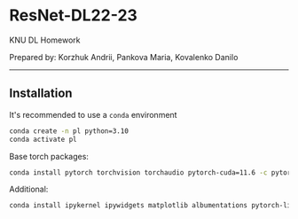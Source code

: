 # ResNet-DL22-23
KNU DL Homework

Prepared by: Korzhuk Andrii, Pankova Maria, Kovalenko Danilo

---

## Installation

It's recommended to use a `conda` environment

```bash
conda create -n pl python=3.10
conda activate pl
```

Base torch packages:

```bash
conda install pytorch torchvision torchaudio pytorch-cuda=11.6 -c pytorch -c nvidia
```

Additional:
```bash
conda install ipykernel ipywidgets matplotlib albumentations pytorch-lightning -c conda-forge
```

